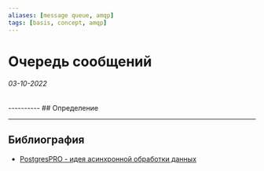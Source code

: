 ```yaml
---
aliases: [message queue, amqp]
tags: [basis, concept, amqp]
---
```

# Очередь сообщений
<h6>03-10-2022</h6>
----------
## Определение


---
## Библиография
- [PostgresPRO - идея асинхронной обработки данных](https://edu.postgrespro.ru/dev2/dev2_13_ext_async.html)
